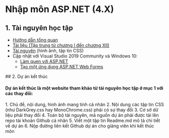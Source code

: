 # Nhập môn ASP.NET (4.X)
## 1. Tài nguyên học tập
<ul>
  <li><a href="https://github.com/TranNgocMinh/ASP.NET-4.5/blob/master/H%C6%B0%E1%BB%9Bng%20d%E1%BA%ABn%20t%E1%BB%95ng%20quan.pdf">Hướng dẫn tổng quan</a></li>
  <li><a href="https://ngocminhtran.com/asp-net-4-5/">Tài liệu (Tập trung từ chương I đến chương XII)</a></li>
  <li><a href="https://github.com/TranNgocMinh/ASP.NET-4.5/tree/master/Themes">Tài nguyên</a> (hình ảnh, tập tin CSS)</li>
  <li>Cập nhật với Visual Studio 2019 Community và Windows 10:
      <ul>
        <li><a href="https://github.com/TranNgocMinh/ASP.NET-4.5/blob/master/L%C3%A0m%20quen%20ASP.NET%20v%E1%BB%9Bi%20VS%202019%20Community%20v%C3%A0%20Windows%2010.pdf">Làm quen với ASP.NET</a></li>
        <li><a href="https://github.com/TranNgocMinh/ASP.NET-4.5/blob/master/T%E1%BA%A1o%20%E1%BB%A9ng%20d%E1%BB%A5ng%20ASP.NET%20Web%20Forms%20v%E1%BB%9Bi%20VS%202019%20Community%20v%C3%A0%20Windows%2010.pdf">Tạo một ứng dụng ASP.NET Web Forms</a></li>
      </ul>
  </li>
</ul>
## 2. Dự án kết thúc
<h4>Dự án kết thúc là một website tham khảo từ tài nguyên học tập ở mục 1 với các thay đổi:</h4>
1. Chủ đề, nội dung, hình ảnh mang tính cá nhân
2. Nội dung các tập tin CSS (như DarkGrey.css hay MonoChrome.css) phải có sự thay đổi
3. Cơ sở dữ liệu phải thay đổi
4. Toàn bộ tài nguyên, mã nguồn dự án phải được tải lên repo tài khoản Github cá nhân
5. Viết một tập tin Readme.md mô tả chi tiết về dự án
6. Nộp đường liên kết Github dự án cho giảng viên khi kết thúc môn
  
